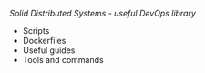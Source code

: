 *Solid Distributed Systems - useful DevOps library*

- Scripts   
- Dockerfiles   
- Useful guides
- Tools and commands
